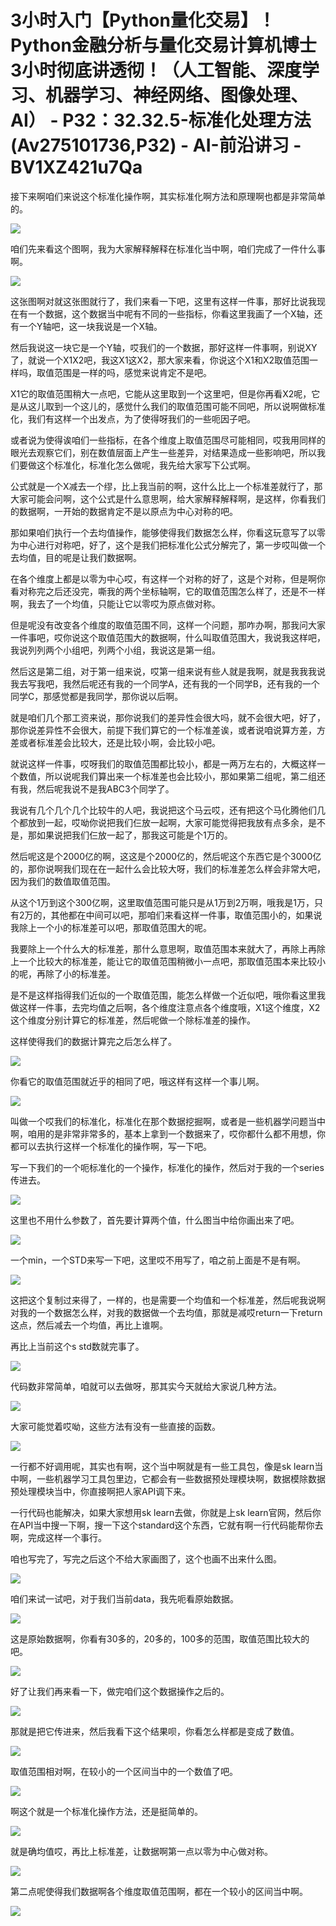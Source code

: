 # 3小时入门【Python量化交易】！Python金融分析与量化交易计算机博士3小时彻底讲透彻！（人工智能、深度学习、机器学习、神经网络、图像处理、AI） - P32：32.32.5-标准化处理方法(Av275101736,P32) - AI-前沿讲习 - BV1XZ421u7Qa

接下来啊咱们来说这个标准化操作啊，其实标准化啊方法和原理啊也都是非常简单的。

![](img/d421ec43e7e43dc57d401d0bd76a2a6b_1.png)

咱们先来看这个图啊，我为大家解释解释在标准化当中啊，咱们完成了一件什么事啊。

![](img/d421ec43e7e43dc57d401d0bd76a2a6b_3.png)

这张图啊对就这张图就行了，我们来看一下吧，这里有这样一件事，那好比说我现在有一个数据，这个数据当中呢有不同的一些指标，你看这里我画了一个X轴，还有一个Y轴吧，这一块我说是一个X轴。

然后我说这一块它是一个Y轴，哎我们的一个数据，那好这样一件事啊，别说XY了，就说一个X1X2吧，我这X1这X2，那大家来看，你说这个X1和X2取值范围一样吗，取值范围是一样的吗，感觉来说肯定不是吧。

X1它的取值范围稍大一点吧，它能从这里取到一个这里吧，但是你再看X2呢，它是从这儿取到一个这儿的，感觉什么我们的取值范围可能不同吧，所以说啊做标准化，我们有这样一个出发点，为了使得呀我们的一些呃因子吧。

或者说为使得诶咱们一些指标，在各个维度上取值范围尽可能相同，哎我用同样的眼光去观察它们，别在数值层面上产生一些差异，对结果造成一些影响吧，所以我们要做这个标准化，标准化怎么做呢，我先给大家写下公式啊。

公式就是一个X减去一个缪，比上我当前的啊，这什么比上一个标准差就行了，那大家可能会问啊，这个公式是什么意思啊，给大家解释解释啊，是这样，你看我们的数据啊，一开始的数据肯定不是以原点为中心对称的吧。

那如果咱们执行一个去均值操作，能够使得我们数据怎么样，你看这玩意写了以零为中心进行对称吧，好了，这个是我们把标准化公式分解完了，第一步哎叫做一个去均值，目的呢是让我们数据啊。

在各个维度上都是以零为中心哎，有这样一个对称的好了，这是个对称，但是啊你看对称完之后还没完，嘶我的两个坐标轴啊，它的取值范围怎么样了，还是不一样啊，我去了一个均值，只能让它以零哎为原点做对称。

但是呢没有改变各个维度的取值范围不同，这样一个问题，那咋办啊，那我问大家一件事吧，哎你说这个取值范围大的数据啊，什么叫取值范围大，我说我这样吧，我说列列两个小组吧，列两个小组，我说这是第一组。

然后这是第二组，对于第一组来说，哎第一组来说有些人就是我啊，就是我我我说我去写我吧，我然后呢还有我的一个同学A，还有我的一个同学B，还有我的一个同学C，那感觉都是我同学，那你说以后啊。

就是咱们几个那工资来说，那你说我们的差异性会很大吗，就不会很大吧，好了，那你说差异性不会很大，前提下我们算它的一个标准差诶，或者说咱说算方差，方差或者标准差会比较大，还是比较小啊，会比较小吧。

就说这样一件事，哎呀我们的取值范围都比较小，都是一两万左右的，大概这样一个数值，所以说呢我们算出来一个标准差也会比较小，那如果第二组呢，第二组还有我，然后呢我说不是我ABC3个同学了。

我说有几个几个几个比较牛的人吧，我说把这个马云哎，还有把这个马化腾他们几个都放到一起，哎呦你说把我们仨放一起啊，大家可能觉得把我放有点多余，是不是，那如果说把我们仨放一起了，那我这可能是个1万的。

然后呢这是个2000亿的啊，这这是个2000亿的，然后呢这个东西它是个3000亿的，那你说啊我们现在在一起什么会比较大呀，我们的标准差怎么样会非常大吧，因为我们的数值取值范围。

从这个1万到这个300亿啊，这里取值范围可能只是从1万到2万啊，哦我是1万，只有2万的，其他都在中间可以吧，那咱们来看这样一件事，取值范围小的，如果说我除上一个小的标准差可以吧，那取值范围大的呢。

我要除上一个什么大的标准差，那什么意思啊，取值范围本来就大了，再除上再除上一个比较大的标准差，能让它的取值范围稍微小一点吧，那取值范围本来比较小的呢，再除了小的标准差。

是不是这样指得我们近似的一个取值范围，能怎么样做一个近似吧，哦你看这里我做这样一件事，去完均值之后啊，各个维度注意点各个维度哦，X1这个维度，X2这个维度分别计算它的标准差，然后呢做一个除标准差的操作。

这样使得我们的数据计算完之后怎么样了。

![](img/d421ec43e7e43dc57d401d0bd76a2a6b_5.png)

你看它的取值范围就近乎的相同了吧，哦这样有这样一个事儿啊。

![](img/d421ec43e7e43dc57d401d0bd76a2a6b_7.png)

叫做一个哎我们的标准化，标准化在那个数据挖掘啊，或者是一些机器学问题当中啊，咱用的是非常非常多的，基本上拿到一个数据来了，哎你都什么都不用想，你都可以去执行这样一个标准化的操作啊，写一下吧。

写一下我们的一个呃标准化的一个操作，标准化的操作，然后对于我的一个series传进去。

![](img/d421ec43e7e43dc57d401d0bd76a2a6b_9.png)

这里也不用什么参数了，首先要计算两个值，什么图当中给你画出来了吧。

![](img/d421ec43e7e43dc57d401d0bd76a2a6b_11.png)

一个min，一个STD来写一下吧，这里哎不用写了，咱之前上面是不是有啊。

![](img/d421ec43e7e43dc57d401d0bd76a2a6b_13.png)

这把这个复制过来得了，一样的，也是需要一个均值和一个标准差，然后呢我说啊对我的一个数据怎么样，对我的数据做一个去均值，那就是减哎return一下return这点，然后减去一个均值，再比上谁啊。

再比上当前这个s std数就完事了。

![](img/d421ec43e7e43dc57d401d0bd76a2a6b_15.png)

代码数非常简单，咱就可以去做呀，那其实今天就给大家说几种方法。

![](img/d421ec43e7e43dc57d401d0bd76a2a6b_17.png)

大家可能觉着哎呦，这些方法有没有一些直接的函数。

![](img/d421ec43e7e43dc57d401d0bd76a2a6b_19.png)

一行都不好调用呢，其实也有啊，这个当中啊就是有一些工具包，像是sk learn当中啊，一些机器学习工具包里边，它都会有一些数据预处理模块啊，数据模除数据预处理模块当中，你直接啊把人家API调下来。

一行代码也能解决，如果大家想用sk learn去做，你就是上sk learn官网，然后你在API当中搜一下啊，搜一下这个standard这个东西，它就有啊一行代码能帮你去啊，完成这样一个事行。

咱也写完了，写完之后这个不给大家画图了，这个也画不出来什么图。

![](img/d421ec43e7e43dc57d401d0bd76a2a6b_21.png)

咱们来试一试吧，对于我们当前data，我先呃看原始数据。

![](img/d421ec43e7e43dc57d401d0bd76a2a6b_23.png)

这是原始数据啊，你看有30多的，20多的，100多的范围，取值范围比较大的吧。

![](img/d421ec43e7e43dc57d401d0bd76a2a6b_25.png)

好了让我们再来看一下，做完咱们这个数据操作之后的。

![](img/d421ec43e7e43dc57d401d0bd76a2a6b_27.png)

那就是把它传进来，然后我看下这个结果呗，你看怎么样都是变成了数值。

![](img/d421ec43e7e43dc57d401d0bd76a2a6b_29.png)

取值范围相对啊，在较小的一个区间当中的一个数值了吧。

![](img/d421ec43e7e43dc57d401d0bd76a2a6b_31.png)

啊这个就是一个标准化操作方法，还是挺简单的。

![](img/d421ec43e7e43dc57d401d0bd76a2a6b_33.png)

就是确均值哎，再比上标准差，让数据啊第一点以零为中心做对称。

![](img/d421ec43e7e43dc57d401d0bd76a2a6b_35.png)

第二点呢使得我们数据啊各个维度取值范围啊，都在一个较小的区间当中啊。

![](img/d421ec43e7e43dc57d401d0bd76a2a6b_37.png)
